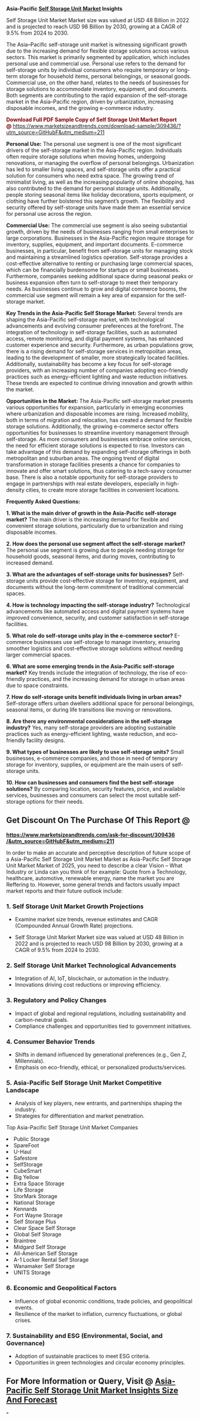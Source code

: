<p><strong>Asia-Pacific&nbsp;<a href=""https://www.marketsizeandtrends.com/download-sample/309436/&amp;utm_source=GitHubF&amp;utm_medium=211"">Self Storage Unit Market</a> Insights</strong></p><p>Self Storage Unit Market Market size was valued at USD 48 Billion in 2022 and is projected to reach USD 98 Billion by 2030, growing at a CAGR of 9.5% from 2024 to 2030.</p><p><p>The Asia–Pacific self-storage unit market is witnessing significant growth due to the increasing demand for flexible storage solutions across various sectors. This market is primarily segmented by application, which includes personal use and commercial use. Personal use refers to the demand for self-storage units by individual consumers who require temporary or long-term storage for household items, personal belongings, or seasonal goods. Commercial use, on the other hand, relates to the needs of businesses for storage solutions to accommodate inventory, equipment, and documents. Both segments are contributing to the rapid expansion of the self-storage market in the Asia–Pacific region, driven by urbanization, increasing disposable incomes, and the growing e-commerce industry. <p><strong><span style="color: #800000;">Download Full PDF Sample Copy of Self Storage Unit Market Report @</span>&nbsp;</strong><a href="https://www.marketsizeandtrends.com/download-sample/309436/?utm_source=GitHubF&amp;utm_medium=211" target="_blank">https://www.marketsizeandtrends.com/download-sample/309436/?utm_source=GitHubF&amp;utm_medium=211</a></p><p><strong>Personal Use:</strong> The personal use segment is one of the most significant drivers of the self-storage market in the Asia-Pacific region. Individuals often require storage solutions when moving homes, undergoing renovations, or managing the overflow of personal belongings. Urbanization has led to smaller living spaces, and self-storage units offer a practical solution for consumers who need extra space. The growing trend of minimalist living, as well as the increasing popularity of online shopping, has also contributed to the demand for personal storage units. Additionally, people storing seasonal items like holiday decorations, sports equipment, or clothing have further bolstered this segment’s growth. The flexibility and security offered by self-storage units have made them an essential service for personal use across the region.<p><strong>Commercial Use:</strong> The commercial use segment is also seeing substantial growth, driven by the needs of businesses ranging from small enterprises to large corporations. Businesses in the Asia-Pacific region require storage for inventory, supplies, equipment, and important documents. E-commerce businesses, in particular, benefit from self-storage units for managing stock and maintaining a streamlined logistics operation. Self-storage provides a cost-effective alternative to renting or purchasing large commercial spaces, which can be financially burdensome for startups or small businesses. Furthermore, companies seeking additional space during seasonal peaks or business expansion often turn to self-storage to meet their temporary needs. As businesses continue to grow and digital commerce booms, the commercial use segment will remain a key area of expansion for the self-storage market.<p><strong>Key Trends in the Asia-Pacific Self Storage Market:</strong> Several trends are shaping the Asia-Pacific self-storage market, with technological advancements and evolving consumer preferences at the forefront. The integration of technology in self-storage facilities, such as automated access, remote monitoring, and digital payment systems, has enhanced customer experience and security. Furthermore, as urban populations grow, there is a rising demand for self-storage services in metropolitan areas, leading to the development of smaller, more strategically located facilities. Additionally, sustainability has become a key focus for self-storage providers, with an increasing number of companies adopting eco-friendly practices such as energy-efficient lighting and waste reduction initiatives. These trends are expected to continue driving innovation and growth within the market.<p><strong>Opportunities in the Market:</strong> The Asia-Pacific self-storage market presents various opportunities for expansion, particularly in emerging economies where urbanization and disposable incomes are rising. Increased mobility, both in terms of migration and relocation, has created a demand for flexible storage solutions. Additionally, the growing e-commerce sector offers opportunities for businesses to streamline inventory management through self-storage. As more consumers and businesses embrace online services, the need for efficient storage solutions is expected to rise. Investors can take advantage of this demand by expanding self-storage offerings in both metropolitan and suburban areas. The ongoing trend of digital transformation in storage facilities presents a chance for companies to innovate and offer smart solutions, thus catering to a tech-savvy consumer base. There is also a notable opportunity for self-storage providers to engage in partnerships with real estate developers, especially in high-density cities, to create more storage facilities in convenient locations.<p><strong>Frequently Asked Questions:</strong><p><strong>1. What is the main driver of growth in the Asia-Pacific self-storage market?</strong> The main driver is the increasing demand for flexible and convenient storage solutions, particularly due to urbanization and rising disposable incomes.<p><strong>2. How does the personal use segment affect the self-storage market?</strong> The personal use segment is growing due to people needing storage for household goods, seasonal items, and during moves, contributing to increased demand.<p><strong>3. What are the advantages of self-storage units for businesses?</strong> Self-storage units provide cost-effective storage for inventory, equipment, and documents without the long-term commitment of traditional commercial spaces.<p><strong>4. How is technology impacting the self-storage industry?</strong> Technological advancements like automated access and digital payment systems have improved convenience, security, and customer satisfaction in self-storage facilities.<p><strong>5. What role do self-storage units play in the e-commerce sector?</strong> E-commerce businesses use self-storage to manage inventory, ensuring smoother logistics and cost-effective storage solutions without needing larger commercial spaces.<p><strong>6. What are some emerging trends in the Asia-Pacific self-storage market?</strong> Key trends include the integration of technology, the rise of eco-friendly practices, and the increasing demand for storage in urban areas due to space constraints.<p><strong>7. How do self-storage units benefit individuals living in urban areas?</strong> Self-storage offers urban dwellers additional space for personal belongings, seasonal items, or during life transitions like moving or renovations.<p><strong>8. Are there any environmental considerations in the self-storage industry?</strong> Yes, many self-storage providers are adopting sustainable practices such as energy-efficient lighting, waste reduction, and eco-friendly facility designs.<p><strong>9. What types of businesses are likely to use self-storage units?</strong> Small businesses, e-commerce companies, and those in need of temporary storage for inventory, supplies, or equipment are the main users of self-storage units.<p><strong>10. How can businesses and consumers find the best self-storage solutions?</strong> By comparing location, security features, price, and available services, businesses and consumers can select the most suitable self-storage options for their needs.</p><h2><strong>Get Discount On The Purchase Of This Report @&nbsp;</strong></h2><p><strong><a href=""https://www.marketsizeandtrends.com/ask-for-discount/309436/&amp;utm_source=GitHubF&amp;utm_medium=211"" target=""_blank"">https://www.marketsizeandtrends.com/ask-for-discount/309436<br />/&amp;utm_source=GitHubF&amp;utm_medium=211</a></strong></p><p>In order to make an accurate and perceptive description of future scope of a Asia-Pacific&nbsp;Self Storage Unit Market Market as Asia-Pacific&nbsp;Self Storage Unit Market Market of 2025, you need to describe a clear Vision &ndash; What Industry or Linda can you think of for example: Quote from a Technology, healthcare, automotive, renewable energy, name the market you are Reffering to. However, some general trends and factors usually impact market reports and their future outlook include:</p><h3>1.&nbsp;<strong>Self Storage Unit Market Growth Projections</strong></h3><ul><li>Examine market size trends, revenue estimates and CAGR (Compounded Annual Growth Rate) projections.</li><li><p>Self Storage Unit Market Market size was valued at USD 48 Billion in 2022 and is projected to reach USD 98 Billion by 2030, growing at a CAGR of 9.5% from 2024 to 2030.</p></li></ul><h3>2.&nbsp;<strong>Self Storage Unit Market Technological Advancements</strong></h3><ul><li>Integration of AI, IoT, blockchain, or automation in the industry.</li><li>Innovations driving cost reductions or improving efficiency.</li></ul><h3>3.&nbsp;<strong>Regulatory and Policy Changes</strong></h3><ul><li>Impact of global and regional regulations, including sustainability and carbon-neutral goals.</li><li>Compliance challenges and opportunities tied to government initiatives.</li></ul><h3>4.&nbsp;<strong>Consumer Behavior Trends</strong></h3><ul><li>Shifts in demand influenced by generational preferences (e.g., Gen Z, Millennials).</li><li>Emphasis on eco-friendly, ethical, or personalized products/services.</li></ul><h3>5.&nbsp;<strong>Asia-Pacific Self Storage Unit Market Competitive Landscape</strong></h3><ul><li>Analysis of key players, new entrants, and partnerships shaping the industry.</li><li>Strategies for differentiation and market penetration.</li></ul><p data-pm-slice=""1 1 []"">Top Asia-Pacific Self Storage Unit Market Companies</p><div data-test-id=""""><p><li>Public Storage</li><li> SpareFoot</li><li> U-Haul</li><li> Safestore</li><li> SelfStorage</li><li> CubeSmart</li><li> Big Yellow</li><li> Extra Space Storage</li><li> Life Storage</li><li> StorMark Storage</li><li> National Storage</li><li> Kennards</li><li> Fort Wayne Storage</li><li> Self Storage Plus</li><li> Clear Space Self Storage</li><li> Global Self Storage</li><li> Braintree</li><li> Midgard Self Storage</li><li> All-American Self Storage</li><li> A-1 Locker Rental Self Storage</li><li> Wanamaker Self Storage</li><li> UNITS Storage</li></p></div><h3>6.&nbsp;<strong>Economic and Geopolitical Factors</strong></h3><ul><li>Influence of global economic conditions, trade policies, and geopolitical events.</li><li>Resilience of the market to inflation, currency fluctuations, or global crises.</li></ul><h3>7.&nbsp;<strong>Sustainability and ESG (Environmental, Social, and Governance)</strong></h3><ul><li>Adoption of sustainable practices to meet ESG criteria.</li><li>Opportunities in green technologies and circular economy principles.</li></ul><h2><strong>For More Information or Query, Visit @&nbsp;</strong><a href=""https://www.verifiedmarketreports.com/product/self-storage-unit-market/"" target=""_blank"">Asia-Pacific Self Storage Unit Market Insights Size And Forecast</a></h2>"
